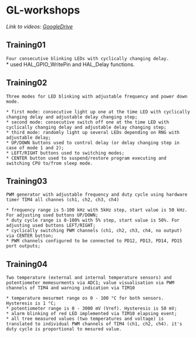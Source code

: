 # GL-workshops  
*Link to videos: [GoogleDrive](https://drive.google.com/drive/folders/1N6_LGeXfZefZ2izT5ZKz3xPsAGWl0FHN?usp=sharing)*  
  
## **Training01**  
`Four consecutive blinking LEDs with cyclically changing delay.`  
	* used HAL_GPIO_WritePin and HAL_Delay functions.   
## **Training02**  
`Three modes for LED blinking with adjustable frequency and power down mode.`  
  
	* first mode: consecutive light up one at the time LED with cyclically changing delay and adjustable delay changing step;  
	* second mode: consecutive switch off one at the time LED with cyclically changing delay and adjustable delay changing step;  
	* third mode: randomly light up several LEDs depending on RNG with adjustable delay;  
	* UP/DOWN buttons used to control delay (or delay changing step in case of mode 1 and 2);  
	* LEFT/RIGHT buttons used to switching modes;  
	* CENTER button used to suspend/restore program executing and switching CPU to/from sleep mode.  
## **Training03**  
`PWM generator with adjustable frequency and duty cycle using hardware timer TIM4 all channes (ch1, ch2, ch3, ch4)`  
  
	* frequency range is 5-100 kHz with 5kHz step, start value is 50 kHz. For adjusting used buttons UP/DOWN;  
	* duty cycle range is 0-100% with 5% step, start value is 50%. For adjusting used buttons LEFT/RIGHT;  
	* cyclically switching PWM channels (ch1, ch2, ch3, ch4, no output) via CENTER button;  
	* PWM channels configured to be connected to PD12, PD13, PD14, PD15 port outputs;  
## **Training04**  
`Two temperature (external and internal temperature sensors) and potentiometer memesurments via ADC1; value visualisation via PWM channels of TIM4 and warning indication via TIM10`  
  
	* temperature mesurmet range os 0 - 100 °C for both sensors. Hysteresis is 1 °C;  
	* potentiometer range is 0 - 3000 mV (Vref). Hysteresis is 50 mV;  
	* alarm blinking of red LED implemented via TIM10 elapsing event;  
	* all tree measured values (two temperatures and voltage) is translated to individual PWM channels of TIM4 (ch1, ch2, ch4). it's duty cycle is proportional to mesured value.





 
